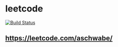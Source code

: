# leetcode
[![Build Status](https://travis-ci.com/AndySchwabe/leetcode.svg?branch=master)](https://travis-ci.com/AndySchwabe/leetcode)
## https://leetcode.com/aschwabe/
